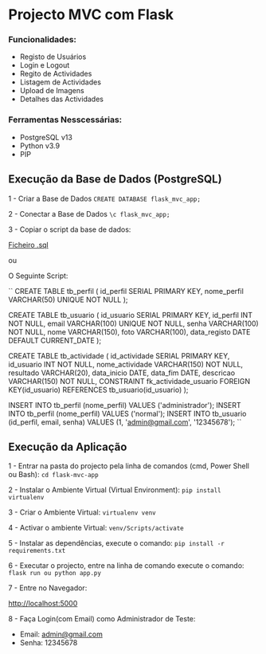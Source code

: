 # Projecto MVC com Flask

### Funcionalidades:
- Registo de Usuários
- Login e Logout
- Regito de Actividades
- Listagem de Actividades
- Upload de Imagens
- Detalhes das Actividades

### Ferramentas Nesscessárias:

- PostgreSQL v13
- Python v3.9
- PIP


## Execução da Base de Dados (PostgreSQL)

1 - Criar a Base de Dados
``
CREATE DATABASE flask_mvc_app;
``

2 - Conectar a Base de Dados
``
\c flask_mvc_app;
``

3 - Copiar o script da base de dados:

[Ficheiro .sql](flask_mvc_app.sql)

ou

O Seguinte Script:

``
CREATE TABLE tb_perfil (
    id_perfil SERIAL PRIMARY KEY,
    nome_perfil VARCHAR(50) UNIQUE NOT NULL 
);

CREATE TABLE tb_usuario (
    id_usuario SERIAL PRIMARY KEY,
    id_perfil INT NOT NULL,
    email VARCHAR(100) UNIQUE NOT NULL,
    senha VARCHAR(100) NOT NULL, 
    nome VARCHAR(150),
    foto VARCHAR(100),
    data_registo DATE DEFAULT CURRENT_DATE
);

CREATE TABLE tb_actividade (
    id_actividade SERIAL PRIMARY KEY,
    id_usuario INT NOT NULL,
    nome_actividade VARCHAR(150) NOT NULL,
    resultado VARCHAR(20),
    data_inicio DATE,
    data_fim DATE, 
    descricao VARCHAR(150) NOT NULL,
    CONSTRAINT fk_actividade_usuario FOREIGN KEY(id_usuario) REFERENCES tb_usuario(id_usuario) 
);

INSERT INTO tb_perfil (nome_perfil) VALUES ('administrador');
INSERT INTO tb_perfil (nome_perfil) VALUES ('normal');
INSERT INTO tb_usuario (id_perfil, email, senha) VALUES (1, 'admin@gmail.com', '12345678');
``


## Execução da Aplicação

1 - Entrar na pasta do projecto pela linha de comandos (cmd, Power Shell ou Bash):
``
cd flask-mvc-app
``

2 - Instalar o Ambiente Virtual (Virtual Environment):
``
pip install virtualenv
``

3 - Criar o Ambiente Virtual:
``
virtualenv venv
``

4 - Activar o ambiente Virtual:
``
venv/Scripts/activate
``

5 - Instalar as dependências, execute o comando:
``
pip install -r requirements.txt
``


6 - Executar o projecto, entre na linha de comando execute o comando:
``
flask run ou python app.py
``

7 - Entre no Navegador:

<http://localhost:5000>

8 - Faça Login(com Email) como Administrador de Teste:
- Email: admin@gmail.com
- Senha: 12345678


